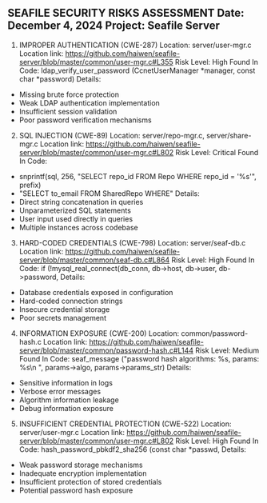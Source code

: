 SEAFILE SECURITY RISKS ASSESSMENT
Date: December 4, 2024
Project: Seafile Server
--------------------------------------

1. IMPROPER AUTHENTICATION (CWE-287)
Location: server/user-mgr.c
Location link: https://github.com/haiwen/seafile-server/blob/master/common/user-mgr.c#L355 
Risk Level: High
Found In Code: ldap_verify_user_password (CcnetUserManager *manager, const char *password)
Details:
- Missing brute force protection
- Weak LDAP authentication implementation
- Insufficient session validation
- Poor password verification mechanisms

2. SQL INJECTION (CWE-89)
Location: server/repo-mgr.c, server/share-mgr.c
Location link: https://github.com/haiwen/seafile-server/blob/master/common/user-mgr.c#L802
Risk Level: Critical
Found In Code: 
- snprintf(sql, 256, "SELECT repo_id FROM Repo WHERE repo_id = '%s'", prefix)
- "SELECT to_email FROM SharedRepo WHERE"
Details:
- Direct string concatenation in queries
- Unparameterized SQL statements
- User input used directly in queries
- Multiple instances across codebase

3. HARD-CODED CREDENTIALS (CWE-798)
Location: server/seaf-db.c
Location link: https://github.com/haiwen/seafile-server/blob/master/common/seaf-db.c#L864
Risk Level: High
Found In Code: if (!mysql_real_connect(db_conn, db->host, db->user, db->password,
Details:
- Database credentials exposed in configuration
- Hard-coded connection strings
- Insecure credential storage
- Poor secrets management

4. INFORMATION EXPOSURE (CWE-200)
Location: common/password-hash.c
Location link: https://github.com/haiwen/seafile-server/blob/master/common/password-hash.c#L144
Risk Level: Medium
Found In Code: seaf_message ("password hash algorithms: %s, params: %s\n ", params->algo, params->params_str)
Details:
- Sensitive information in logs
- Verbose error messages
- Algorithm information leakage
- Debug information exposure

5. INSUFFICIENT CREDENTIAL PROTECTION (CWE-522)
Location: server/user-mgr.c
Location link: https://github.com/haiwen/seafile-server/blob/master/common/user-mgr.c#L802
Risk Level: High
Found In Code: hash_password_pbkdf2_sha256 (const char *passwd,
Details:
- Weak password storage mechanisms
- Inadequate encryption implementation
- Insufficient protection of stored credentials
- Potential password hash exposure